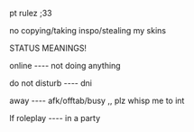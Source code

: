 pt rulez ;33

no copying/taking inspo/stealing my skins

STATUS MEANINGS!

online  ----  not doing anything

do not disturb  ----  dni

away  ----  afk/offtab/busy ,, plz whisp me to int

lf roleplay  ----  in a party
